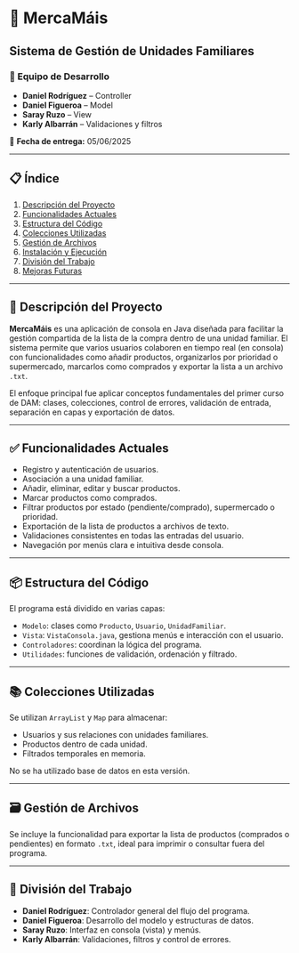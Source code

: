 # 🛒 MercaMáis

## Sistema de Gestión de Unidades Familiares

### 👥 Equipo de Desarrollo

* **Daniel Rodríguez** – Controller
* **Daniel Figueroa** – Model
* **Saray Ruzo** – View
* **Karly Albarrán** – Validaciones y filtros

📅 **Fecha de entrega:** 05/06/2025

---

## 📋 Índice

1. [Descripción del Proyecto](#-descripción-del-proyecto)
2. [Funcionalidades Actuales](#-funcionalidades-actuales)
3. [Estructura del Código](#-estructura-del-código)
4. [Colecciones Utilizadas](#-colecciones-utilizadas)
5. [Gestión de Archivos](#-gestión-de-archivos)
6. [Instalación y Ejecución](#-instalación-y-ejecución)
7. [División del Trabajo](#-división-del-trabajo)
8. [Mejoras Futuras](#-mejoras-futuras)

---

## 🎯 Descripción del Proyecto

**MercaMáis** es una aplicación de consola en Java diseñada para facilitar la gestión compartida de la lista de la compra dentro de una unidad familiar. El sistema permite que varios usuarios colaboren en tiempo real (en consola) con funcionalidades como añadir productos, organizarlos por prioridad o supermercado, marcarlos como comprados y exportar la lista a un archivo `.txt`.

El enfoque principal fue aplicar conceptos fundamentales del primer curso de DAM: clases, colecciones, control de errores, validación de entrada, separación en capas y exportación de datos.

---

## ✅ Funcionalidades Actuales

* Registro y autenticación de usuarios.
* Asociación a una unidad familiar.
* Añadir, eliminar, editar y buscar productos.
* Marcar productos como comprados.
* Filtrar productos por estado (pendiente/comprado), supermercado o prioridad.
* Exportación de la lista de productos a archivos de texto.
* Validaciones consistentes en todas las entradas del usuario.
* Navegación por menús clara e intuitiva desde consola.

---

## 📦 Estructura del Código

El programa está dividido en varias capas:

* `Modelo`: clases como `Producto`, `Usuario`, `UnidadFamiliar`.
* `Vista`: `VistaConsola.java`, gestiona menús e interacción con el usuario.
* `Controladores`: coordinan la lógica del programa.
* `Utilidades`: funciones de validación, ordenación y filtrado.

---

## 📚 Colecciones Utilizadas

Se utilizan `ArrayList` y `Map` para almacenar:

* Usuarios y sus relaciones con unidades familiares.
* Productos dentro de cada unidad.
* Filtrados temporales en memoria.

No se ha utilizado base de datos en esta versión.

---

## 🗃️ Gestión de Archivos

Se incluye la funcionalidad para exportar la lista de productos (comprados o pendientes) en formato `.txt`, ideal para imprimir o consultar fuera del programa.

---

## 👥 División del Trabajo

* **Daniel Rodríguez**: Controlador general del flujo del programa.
* **Daniel Figueroa**: Desarrollo del modelo y estructuras de datos.
* **Saray Ruzo**: Interfaz en consola (vista) y menús.
* **Karly Albarrán**: Validaciones, filtros y control de errores.

